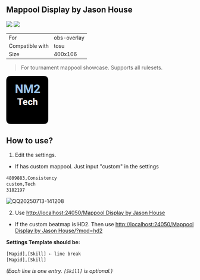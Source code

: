 ## Mappool Display by Jason House

<a href="https://osuck.link/redirect/https://files.osuck.link/tosu/Mappool Display by Jason House v1.0.zip" target="_blank"><img height="35" src="https://img.shields.io/badge/Download_PP_Counter-67A564?style=for-the-badge&logo=cloud&logoColor=white" /></a>  <a href="https://github.com/mas-alone" target="_blank"><img height="35" src="https://img.shields.io/badge/github-000000?style=for-the-badge&logo=github&logoColor=white" /></a>

|||
| ------------- | ------------- |
| For | obs-overlay |
| Compatible with | tosu |
| Size |  400x106 |

> For tournament mappool showcase. Supports all rulesets.

<img src="/.github/images/Mappool Display by Jason House.png" />

## How to use?
1. Edit the settings.
 - If has custom mappool. Just input "custom" in the settings
```
4809883,Consistency
custom,Tech
3182197
```
<img width="1353" height="786" alt="QQ20250713-141208" src="https://github.com/user-attachments/assets/af7d629d-103a-41cc-904e-21e9c8e507a7" />

2. Use [http://localhost:24050/Mappool Display by Jason House](<http://localhost:24050/Mappool Display by Jason House>)
 - If the custom beatmap is HD2. Then use [http://localhost:24050/Mappool Display by Jason House/?mod=hd2](<http://localhost:24050/Mappool Display by Jason House/?mod=hd2>)

**Settings Template should be:**
```
[Mapid],[Skill] ← line break
[Mapid],[Skill]
```
*(Each line is one entry. `[Skill]` is optional.)*
